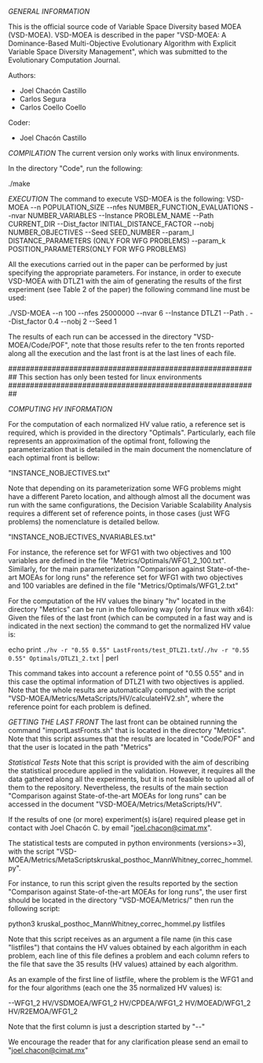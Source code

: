 *GENERAL INFORMATION*

This is the official source code of Variable Space Diversity based MOEA (VSD-MOEA).
VSD-MOEA is described in the paper
"VSD-MOEA: A Dominance-Based Multi-Objective Evolutionary Algorithm with Explicit Variable Space Diversity Management",
which was submitted to the Evolutionary Computation Journal.

Authors:
- Joel Chacón Castillo
- Carlos Segura
- Carlos Coello Coello

Coder:
- Joel Chacón Castillo

*COMPILATION*
The current version only works with linux environments.

In the directory "Code", run the following: 

./make


*EXECUTION*
The command to execute VSD-MOEA is the following:
VSD-MOEA --n POPULATION_SIZE --nfes NUMBER_FUNCTION_EVALUATIONS --nvar NUMBER_VARIABLES --Instance PROBLEM_NAME --Path CURRENT_DIR --Dist_factor INITIAL_DISTANCE_FACTOR --nobj NUMBER_OBJECTIVES --Seed SEED_NUMBER --param_l DISTANCE_PARAMETERS (ONLY FOR WFG PROBLEMS) --param_k POSITION_PARAMETERS(ONLY FOR WFG PROBLEMS)

All the executions carried out in the paper can be performed by just specifying the appropriate parameters. 
For instance, in order to execute VSD-MOEA with DTLZ1 with the aim of generating the results of the first experiment 
(see Table 2 of the paper) the following command line must be used: 

./VSD-MOEA --n 100 --nfes 25000000 --nvar 6 --Instance DTLZ1 --Path . --Dist_factor 0.4 --nobj 2 --Seed 1 

The results of each run can be accessed in the directory "VSD-MOEA/Code/POF", note that those results refer to the ten fronts reported along all the execution and the last front is at the last lines of each file.

##########################################################
This section has only been tested for linux environments  
##########################################################

*COMPUTING HV INFORMATION*

For the computation of each normalized HV value ratio, a reference set is required, which is provided in the directory "Optimals".
Particularly, each file represents an approximation of the optimal front, following the parameterization that is detailed in the main document the nomenclature of each optimal front is bellow:

 "INSTANCE_NOBJECTIVES.txt"

Note that depending on its parameterization some WFG problems might have a different Pareto location, and although almost all the document was run with the same configurations,
the Decision Variable Scalability Analysis requires a different set of reference points, in those cases (just WFG problems) the nomenclature is detailed bellow.
 
 "INSTANCE_NOBJECTIVES_NVARIABLES.txt"

For instance, the reference set for WFG1 with two objectives and 100 variables are defined in the file "Metrics/Optimals/WFG1_2_100.txt".
Similarly, for the main parameterization "Comparison against State-of-the-art MOEAs for long runs" the reference set for WFG1 with two objectives and 100 variables are defined in the file "Metrics/Optimals/WFG1_2.txt"

For the computation of the HV values the binary "hv" located in the directory "Metrics" can be run in the following way (only for linux with x64):
Given the files of the last front (which can be computed in a fast way and is indicated in the next section) the command to get the normalized HV value is:

  echo print `./hv -r "0.55 0.55" LastFronts/test_DTLZ1.txt`/`./hv -r "0.55 0.55" Optimals/DTLZ1_2.txt` | perl

This command takes into account a reference point of "0.55 0.55" and in this case the optimal information of DTLZ1 with two objectives is applied.
Note that the whole results are automatically computed with the script "VSD-MOEA/Metrics/MetaScripts/HV/calculateHV2.sh", where the reference point for each problem is defined.

*GETTING THE LAST FRONT*
The last front can be obtained running the command "importLastFronts.sh" that is located in the directory "Metrics". 
Note that this script assumes that the results are located in "Code/POF" and that the user is located in the path "Metrics"

*Statistical Tests*
Note that this script is provided with the aim of describing the statistical procedure applied in the validation. However, it requires all the data gathered along all the experiments, but it is not feasible to upload all of them to the repository.
Nevertheless, the results of the main section "Comparison against State-of-the-art MOEAs for long runs" can be accessed in the document "VSD-MOEA/Metrics/MetaScripts/HV".

If the results of one (or more) experiment(s) is(are) required please get in contact with Joel Chacón C. by  email "joel.chacon@cimat.mx".

The statistical tests are computed in python environments (versions>=3), with the script "VSD-MOEA/Metrics/MetaScriptskruskal_posthoc_MannWhitney_correc_hommel.py".

For instance, to run this script given the results reported by the section "Comparison against State-of-the-art MOEAs for long runs", the user first should be located in the directory "VSD-MOEA/Metrics/" then run the following script:

python3 kruskal_posthoc_MannWhitney_correc_hommel.py listfiles


Note that this script receives as an argument a file name (in this case "listfiles") that contains the HV values obtained by each algorithm in each problem, each line of this file defines a problem and each column refers to the file that save the 35 results (HV values) attained by each algorithm.

As an example of the first line of listfile, where the problem is the WFG1 and for the four algorithms (each one the 35 normalized HV values) is:

--WFG1_2 HV/VSDMOEA/WFG1_2 HV/CPDEA/WFG1_2 HV/MOEAD/WFG1_2 HV/R2EMOA/WFG1_2 

Note that the first column is just a description started by "--"


We encourage the reader that for any clarification please send an email to "joel.chacon@cimat.mx"
